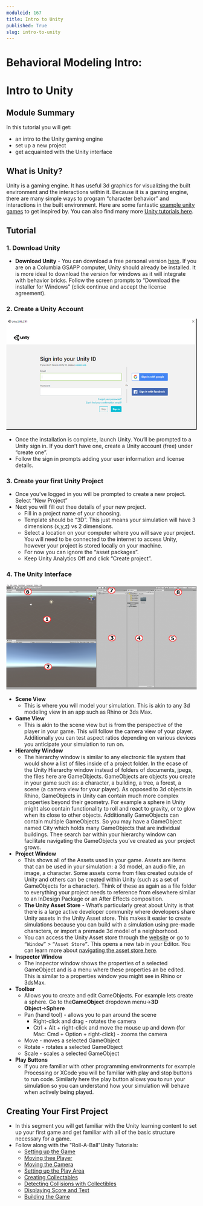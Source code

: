 ```yaml
---
moduleid: 167
title: Intro to Unity
published: True
slug: intro-to-unity
---
```


Behavioral Modeling Intro:
===========================================

# Intro to Unity
## Module Summary

In this tutorial you will get:
- an intro to the Unity gaming engine
- set up a new project
- get acquainted with the Unity interface



## What is Unity?
Unity is a gaming engine. It has useful 3d graphics for visualizing the built environment and the interactions within it. Because it is a gaming engine, there are many simple ways to program “character behavior” and interactions in the built environment.
Here are some fantastic  [example unity games](https://unity.com/madewith) to get inspired by.
You can also find many more [Unity tutorials here](https://learn.unity.com/).  

## Tutorial

### 1. Download Unity
- **Download Unity** - You can download a free personal version [here](https://store.unity.com/#plans-individual). If you are on a Columbia GSAPP computer, Unity should already be installed. It is more ideal to download the version for windows as it will integrate with behavior bricks. Follow the screen prompts to “Download the installer for Windows” (click continue and accept the license agreement). 
### 2. Create a Unity Account 
![mapbox](images/167-unity-login.gif#img-full)
- Once the installation is complete, launch Unity. You’ll be prompted to a Unity sign in. If you don’t have one, create a Unity account (free) under “create one”.
- Follow the sign in prompts adding your user information and license details.
### 3. Create your first Unity Project
- Once you’ve logged in you will be prompted to create a new project. Select “New Project”
- Next you will fill out thee details of your new project.
   - Fill in a project name of your choosing. 
   - Template should be “3D”. This just means your simulation will have 3 dimensions (x,y,z) vs 2 dimensions. 
   - Select a location on your computer where you will save your project. You will need to be connected to the internet to access Unity, however your project is stored locally on your machine. 
   - For now you can ignore the “asset packages”. 
   - Keep Unity Analytics Off and click “Create project”.
### 4. The Unity Interface 
  ![mapbox](images/167-unity-ui.png#img-full)
- **Scene View**
   - This is where you will model your simulation. This is akin to any 3d modeling view in an app such as Rhino or 3ds Max. 
- **Game View**
   - This is akin to the scene view but is from the perspective of the player in your game. This will follow the camera view of your player. Additionally you can test aspect ratios depending on various devices you anticipate your simulation to run on.
- **Hierarchy Window**
   - The hierarchy window is similar to any electronic file system that would show a list of files inside of a project folder. In the ecase of the Unity Hierarchy window instead of folders of documents, jpegs, the files here are GameObjects. GameObjects are objects you create in your game such as: a character, a building, a tree, a forest, a scene (a camera view for your player). As opposed to 3d objects in Rhino, GameObjects in Unity can contain much more complex properties beyond their geometry. For example a sphere in Unity might also contain functionality to roll and react to gravity, or to glow when its close to other objects. Additionally GameObjects can contain multiple GameObjects. So you may have a GameObject named City which holds many GameObjects that are individual buildings.
Thee search bar within your hierarchy window can facilitate navigating the GameObjects you’ve created as your project grows.
- **Project Window**
   - This shows all of the Assets used in your game. Assets are items that can be used in your simulation: a 3d model, an audio file, an image, a character. Some assets come from files created outside of Unity and others can be created within Unity (such as a set of GameObjects for a character). Think of these as again as a file folder to everything your project needs to reference from elsewhere similar to an InDesign Package or an After Effects composition.
   - **The Unity Asset Store** - What’s particularly great about Unity is that there is a large active developer community where developers share Unity assets in the Unity Asset store. This makes it easier to create simulations because you can build with a simulation using pre-made characters, or import a premade 3d model of a neighborhood.
   - You can access the Unity Asset store through the [website](https://assetstore.unity.com/) or go to `“Window”` > `“Asset Store”`. This opens a new tab in your Editor. You can learn more about [navigating the asset store here](https://unity3d.com/quick-guide-to-unity-asset-store#:~:text=A%20Unity%20asset%20is%20an,of%20file%20that%20Unity%20supports.).
- **Inspector Window**
   - The inspector window shows the properties of a selected GameObject and is a menu where these properties an be edited. This is similar to a properties window you might see in Rhino or 3dsMax.
- **Toolbar**
   - Allows you to create and edit GameObjects. For example lets create a sphere. Go to the**GameObject** dropdown menu→**3D Object**→**Sphere**
   - Pan (hand tool) - allows you to pan around the scene
     - Right-click and drag - rotates the camera
     - Ctrl + Alt + right-click and move the mouse up and down (for Mac: Cmd + Option  + right-click) - zooms the camera
   - Move - moves a selected GameObject
   - Rotate - rotates a selected GameObject
   - Scale - scales a selected GameObject
 - **Play Buttons**
   - If you are familiar with other programming environments for example Processing or XCode you will be familiar with play and stop buttons to run code. Similarly here the play button allows you to run your simulation so you can understand how your simulation will behave when actively being played.

## Creating Your First Project
- In this segment you will get familiar with the Unity learning content to set up your first game and get familiar with all of the basic structure necessary for a game.
- Follow along with the "Roll-A-Ball"Unity Tutorials:
   - [Setting up the Game](https://learn.unity.com/tutorial/setting-up-the-game?uv=2019.4&projectId=5f158f1bedbc2a0020e51f0d#5f0fbb98edbc2a0020763e90)
   - [Moving thee Player](https://learn.unity.com/tutorial/moving-the-player?uv=2019.4&projectId=5f158f1bedbc2a0020e51f0d#)
   - [Moving the Camera](https://learn.unity.com/tutorial/moving-the-camera?uv=2019.4&projectId=5f158f1bedbc2a0020e51f0d#)
   - [Setting up the Play Area](https://learn.unity.com/tutorial/setting-up-the-play-area?uv=2019.4&projectId=5f158f1bedbc2a0020e51f0d)
   - [Creating Collectables](https://learn.unity.com/tutorial/creating-collectibles?uv=2019.4&projectId=5f158f1bedbc2a0020e51f0d)
   - [Detecting Collisions with Collectibles](https://learn.unity.com/tutorial/detecting-collisions-with-collectibles?uv=2019.4&projectId=5f158f1bedbc2a0020e51f0d)
   - [Displaying Score and Text](https://learn.unity.com/tutorial/displaying-score-and-text?uv=2019.4&projectId=5f158f1bedbc2a0020e51f0d#)
   - [Building the Game](https://learn.unity.com/tutorial/building-the-game?uv=2019.4&projectId=5f158f1bedbc2a0020e51f0d#)
   





